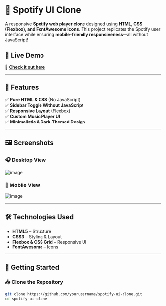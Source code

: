 # 🎵 Spotify UI Clone

A responsive **Spotify web player clone** designed using **HTML, CSS (Flexbox), and FontAwesome icons**. This project replicates the Spotify user interface while ensuring **mobile-friendly responsiveness**—all without JavaScript!

## 🌟 Live Demo
🔗 **[Check it out here](https://spotifystyle.netlify.app/)**

---

## 📌 Features
✅ **Pure HTML & CSS** (No JavaScript)  
✅ **Sidebar Toggle Without JavaScript**  
✅ **Responsive Layout** (Flexbox)  
✅ **Custom Music Player UI**  
✅ **Minimalistic & Dark-Themed Design**  

---

## 🖼️ Screenshots
### 🎧 Desktop View  
![image](https://github.com/user-attachments/assets/89a9a90d-b4f0-41e5-be36-1f1c71b91896)


### 📱 Mobile View  
![image](https://github.com/user-attachments/assets/88564e24-ee1c-4826-a944-7e198d78ea62)


---

## 🛠️ Technologies Used
- **HTML5** – Structure  
- **CSS3** – Styling & Layout  
- **Flexbox & CSS Grid** – Responsive UI  
- **FontAwesome** – Icons  

---

## 🚀 Getting Started

### 📥 Clone the Repository
```bash
git clone https://github.com/yourusername/spotify-ui-clone.git
cd spotify-ui-clone
